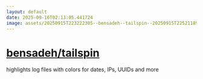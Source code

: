 ```yaml
---
layout: default
date: 2025-09-16T02:13:05.441724
image: assets/20250915T223222305--bensadeh--tailspin--20250915T225211890--cropped.png
---
```


# [bensadeh/tailspin](https://github.com/bensadeh/tailspin)

highlights log files with colors for dates, IPs, UUIDs and more
